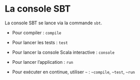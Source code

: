 # La console SBT
La console SBT se lance via la commande `sbt`.

* Pour compiler : `compile`

* Pour lancer les tests : `test`

* Pour lancer la console Scala interactive : `console`

* Pour lancer l’application : `run`

* Pour exécuter en continue, utiliser `~` : `~compile`, `~test`, `~run`
